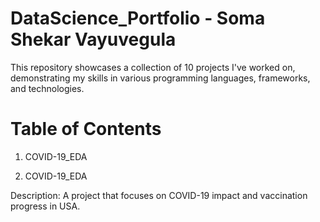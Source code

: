 # DataScience_Portfolio - Soma Shekar Vayuvegula

This repository showcases a collection of 10 projects I've worked on, demonstrating my skills in various programming languages, frameworks, and technologies.

# Table of Contents

1. COVID-19_EDA

1. COVID-19_EDA

Description: A project that focuses on COVID-19 impact and vaccination progress in USA.
